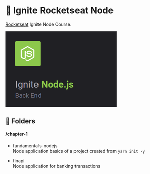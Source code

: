 # :rocket: Ignite Rocketseat Node

<a href="https://rocketseat.com.br/" target="_blank">Rocketseat</a> Ignite Node Course.

![Ignite Course](.github/ignite-node.png)

## :file_folder: Folders
#### /chapter-1
* fundamentals-nodejs\
Node application basics of a project created from ``` yarn init -y ```

* finapi\
Node application for banking transactions

